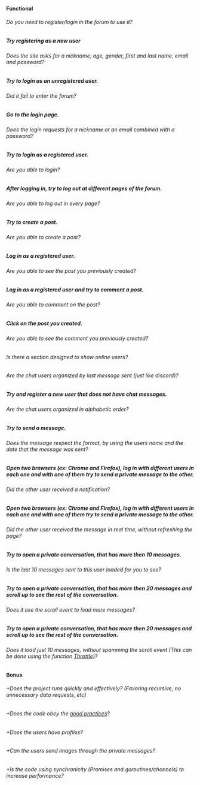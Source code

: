 #### Functional

###### Do you need to register/login in the forum to use it?

##### Try registering as a new user

###### Does the site asks for a nickname, age, gender, first and last name, email and password?

##### Try to login as an unregistered user.

###### Did it fail to enter the forum?

##### Go to the login page.

###### Does the login requests for a nickname or an email combined with a password?

##### Try to login as a registered user.

###### Are you able to login?

##### After logging in, try to log out at different pages of the forum.

###### Are you able to log out in every page?

##### Try to create a post.

###### Are you able to create a post?

##### Log in as a registered user.

###### Are you able to see the post you previously created?

##### Log in as a registered user and try to comment a post.

###### Are you able to comment on the post?

##### Click on the post you created.

###### Are you able to see the comment you previously created?

###### Is there a section designed to show online users?

###### Are the chat users organized by last message sent (just like discord)?

##### Try and register a new user that does not have chat messages.

###### Are the chat users organized in alphabetic order?

##### Try to send a message.

###### Does the message respect the format, by using the users name and the date that the message was sent?

##### Open two browsers (ex: Chrome and Firefox), log in with different users in each one and with one of them try to send a private message to the other.

###### Did the other user received a notification?

##### Open two browsers (ex: Chrome and Firefox), log in with different users in each one and with one of them try to send a private message to the other.

###### Did the other user received the message in real time, without refreshing the page?

##### Try to open a private conversation, that has more then 10 messages.

###### Is the last 10 messages sent to this user loaded for you to see?

##### Try to open a private conversation, that has more then 20 messages and scroll up to see the rest of the conversation.

###### Does it use the scroll event to load more messages?

##### Try to open a private conversation, that has more then 20 messages and scroll up to see the rest of the conversation.

###### Does it load just 10 messages, without spamming the scroll event (This can be done using the function [Throttle](https://css-tricks.com/debouncing-throttling-explained-examples/#throttle))?

#### Bonus

###### +Does the project runs quickly and effectively? (Favoring recursive, no unnecessary data requests, etc)

###### +Does the code obey the [good practices](https://public.01-edu.org/subjects/good-practices/README.md)?

###### +Does the users have profiles?

###### +Can the users send images through the private messages?

###### +Is the code using synchronicity (Promises and goroutines/channels) to increase performance?
